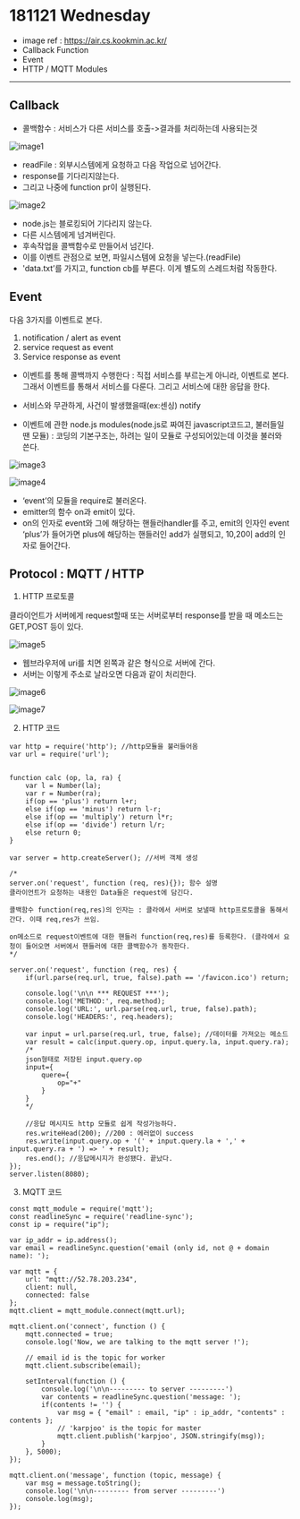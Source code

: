 181121 Wednesday 
===================

- image ref : https://air.cs.kookmin.ac.kr/
- Callback Function
- Event
- HTTP / MQTT Modules
----------



 


Callback
-------------------

- 콜백함수 : 서비스가 다른 서비스를 호출->결과를 처리하는데 사용되는것


![image1](image1.png)

- readFile : 외부시스템에게 요청하고 다음 작업으로 넘어간다. 
- response를 기다리지않는다. 
- 그리고 나중에 function pr이 실행된다. 


![image2](image2.png)

- node.js는 블로킹되어 기다리지 않는다. 
- 다른 시스템에게 넘겨버린다. 
- 후속작업을 콜백함수로 만들어서 넘긴다. 
- 이를 이벤트 관점으로 보면, 파일시스템에 요청을 넣는다.(readFile) 
- 'data.txt’를 가지고, function cb를 부른다. 이게 별도의 스레드처럼 작동한다. 






Event
-------------
다음 3가지를 이벤트로 본다. 

1. notification / alert as event
2. service request as event
3. Service response as event


- 이벤트를 통해 콜백까지 수행한다 : 직접 서비스를 부르는게 아니라, 이벤트로 본다. 그래서 이벤트를 통해서 서비스를 다룬다. 그리고 서비스에 대한 응답을 한다.


- 서비스와 무관하게, 사건이 발생했을때(ex:센싱) notify

- 이벤트에 관한 node.js modules(node.js로 짜여진 javascript코드고, 불러들일땐 모듈) : 코딩의 기본구조는, 하려는 일이 모듈로 구성되어있는데 이것을 불러와 쓴다. 


 ![image3](image3.png)

 ![image4](image4.png)
 
 
- ‘event’의 모듈을 require로 불러온다. 
- emitter의 함수 on과 emit이 있다. 
- on의 인자로 event와 그에 해당하는 핸들러handler를 주고, emit의 인자인 event ‘plus’가 들어가면 plus에 해당하는 핸들러인 add가 실행되고, 10,20이 add의 인자로 들어간다. 



Protocol : MQTT / HTTP
-------------

1.  HTTP 프로토콜

클라이언트가 서버에게 request할때 또는 서버로부터 response를 받을 때 메소드는 GET,POST 등이 있다. 

 ![image5](image5.png)
 
- 웹브라우저에 uri를 치면 왼쪽과 같은 형식으로 서버에 간다.
- 서버는 이렇게 주소로 날라오면 다음과 같이 처리한다. 

 ![image6](image6.png)
 
 
 ![image7](image7.png)
  

2. HTTP 코드

```
var http = require('http'); //http모듈을 불러들어옴
var url = require('url');


function calc (op, la, ra) {
    var l = Number(la);
    var r = Number(ra);
    if(op == 'plus') return l+r;
    else if(op == 'minus') return l-r;
    else if(op == 'multiply') return l*r;
    else if(op == 'divide') return l/r;
    else return 0;
}

var server = http.createServer(); //서버 객체 생성 

/*
server.on('request', function (req, res){}); 함수 설명
클라이언트가 요청하는 내용인 Data들은 request에 담긴다.

콜백함수 function(req,res)의 인자는 : 클라에서 서버로 보낼때 http프로토콜을 통해서 간다. 이때 req,res가 쓰임.

on메소드로 request이벤트에 대한 핸들러 function(req,res)를 등록한다. (클라에서 요청이 들어오면 서버에서 핸들러에 대한 콜백함수가 동작한다.
*/

server.on('request', function (req, res) { 
    if(url.parse(req.url, true, false).path == '/favicon.ico') return;

    console.log('\n\n *** REQUEST ***');
    console.log('METHOD:', req.method);
    console.log('URL:', url.parse(req.url, true, false).path);
    console.log('HEADERS:', req.headers);

    var input = url.parse(req.url, true, false); //데이터를 가져오는 메소드
    var result = calc(input.query.op, input.query.la, input.query.ra);
    /*
	json형태로 저장된 input.query.op
	input={
		quere={
			op="+"
		}
	}
    */

    //응답 메시지도 http 모듈로 쉽게 작성가능하다.
    res.writeHead(200); //200 : 에러없이 success
    res.write(input.query.op + '(' + input.query.la + ',' + input.query.ra + ') => ' + result);
    res.end(); //응답메시지가 완성됐다. 끝났다.
});
server.listen(8080);
```


3. MQTT 코드

```
const mqtt_module = require('mqtt');
const readlineSync = require('readline-sync');
const ip = require("ip");

var ip_addr = ip.address();
var email = readlineSync.question('email (only id, not @ + domain name): ');

var mqtt = {
    url: "mqtt://52.78.203.234",
    client: null,
    connected: false
};
mqtt.client = mqtt_module.connect(mqtt.url);

mqtt.client.on('connect', function () {
    mqtt.connected = true;
    console.log('Now, we are talking to the mqtt server !');

    // email id is the topic for worker
    mqtt.client.subscribe(email);

    setInterval(function () {
        console.log('\n\n--------- to server ---------')
        var contents = readlineSync.question('message: ');
        if(contents != '') {
            var msg = { "email" : email, "ip" : ip_addr, "contents" : contents };
            // 'karpjoo' is the topic for master
            mqtt.client.publish('karpjoo', JSON.stringify(msg));
        }
    }, 5000);
});

mqtt.client.on('message', function (topic, message) {
    var msg = message.toString();
    console.log('\n\n--------- from server ---------')
    console.log(msg);
});
```
